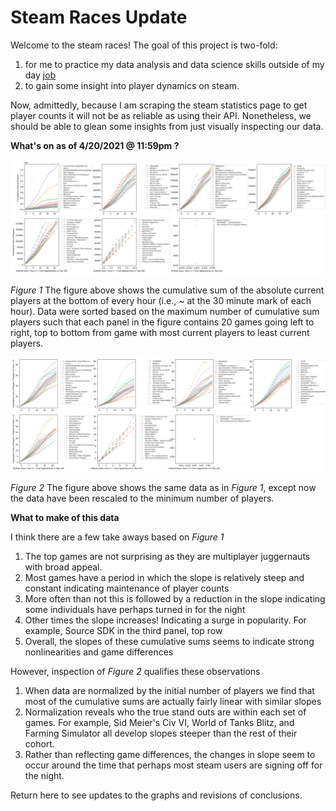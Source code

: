 # Steam Races Update

Welcome to the steam races! 
The goal of this project is two-fold:
1. for me to practice my data analysis and data science skills outside of my day [job](https://drcwadaniels.github.io/)
2. to gain some insight into player dynamics on steam. 

Now, admittedly, because I am scraping the steam statistics page to get player counts it will not be as reliable as using their API. Nonetheless, we should be able to glean some insights from just visually inspecting our data. 


**What's on as of 4/20/2021 @ 11:59pm ?**

![AbsolutePlayers](https://github.com/drcwadaniels/steamraces/blob/master/AbsolutePlayers.png)

*Figure 1* The figure above shows the cumulative sum of the absolute current players at the bottom of every hour (i.e., ~ at the 30 minute mark of each hour). Data were sorted based on the maximum number of cumulative sum players such that each panel in the figure contains 20 games going left to right, top to bottom from game with most current players to least current players.

![RelativePlayers](https://github.com/drcwadaniels/steamraces/blob/master/RelativePlayers.png)

*Figure 2* The figure above  shows the same data as in *Figure 1*, except now the data have been rescaled to the minimum number of players. 

**What to make of this data**

I think there are a few take aways based on *Figure 1*

1. The top games are not surprising as they are multiplayer juggernauts with broad appeal. 
2. Most games have a period in which the slope is relatively steep and constant indicating maintenance of player counts 
3. More often than not this is followed by a reduction in the slope indicating some individuals have perhaps turned in for the night
4. Other times the slope increases! Indicating a surge in popularity. For example, Source SDK in the third panel, top row
5. Overall, the slopes of these cumulative sums seems to indicate strong nonlinearities and game differences 

However, inspection of *Figure 2* qualifies these observations

1. When data are normalized by the initial number of players we find that most of the cumulative sums are actually fairly linear with similar slopes
2. Normalization reveals who the true stand outs are within each set of games. For example, Sid Meier's Civ VI, World of Tanks Blitz, and Farming Simulator all develop slopes steeper than the rest of their cohort. 
3. Rather than reflecting game differences, the changes in slope seem to occur around the time that perhaps most steam users are signing off for the night. 

Return here to see updates to the graphs and revisions of conclusions.
